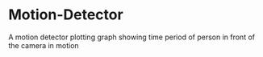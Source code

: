 # Motion-Detector
A motion detector plotting graph showing time period of person in front of the camera in motion 
